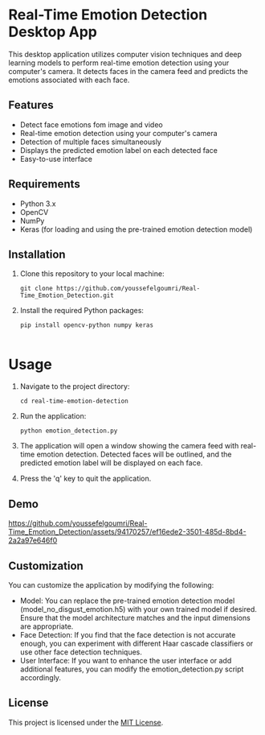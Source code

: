 # Real-Time Emotion Detection Desktop App
This desktop application utilizes computer vision techniques and deep learning models to perform real-time emotion detection using your computer's camera. It detects faces in the camera feed and predicts the emotions associated with each face.

## Features
* Detect face emotions fom image and video
* Real-time emotion detection using your computer's camera
* Detection of multiple faces simultaneously
* Displays the predicted emotion label on each detected face
* Easy-to-use interface

## Requirements
* Python 3.x
* OpenCV
* NumPy
* Keras (for loading and using the pre-trained emotion detection model)

## Installation
1. Clone this repository to your local machine:

   ```
   git clone https://github.com/youssefelgoumri/Real-Time_Emotion_Detection.git

2. Install the required Python packages:

   ```
   pip install opencv-python numpy keras


# Usage
1. Navigate to the project directory:

   ```
   cd real-time-emotion-detection

2. Run the application:

   ```
   python emotion_detection.py

3. The application will open a window showing the camera feed with real-time emotion detection. Detected faces will be outlined, and the predicted emotion label will be displayed on each face.

4. Press the 'q' key to quit the application.


## Demo





https://github.com/youssefelgoumri/Real-Time_Emotion_Detection/assets/94170257/ef16ede2-3501-485d-8bd4-2a2a97e646f0





## Customization
You can customize the application by modifying the following:

* Model: You can replace the pre-trained emotion detection model (model_no_disgust_emotion.h5) with your own trained model if desired. Ensure that the model architecture matches and the input dimensions are appropriate.
* Face Detection: If you find that the face detection is not accurate enough, you can experiment with different Haar cascade classifiers or use other face detection techniques.
* User Interface: If you want to enhance the user interface or add additional features, you can modify the emotion_detection.py script accordingly.

## License
This project is licensed under the [MIT License](LICENSE).
